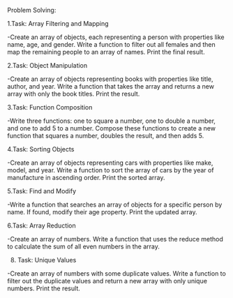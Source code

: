 Problem Solving:

1.Task: Array Filtering and Mapping



-Create an array of objects, each representing a person with properties like name, age, and gender. Write a function to filter out all females and then map the remaining people to an array of names. Print the final result.



2.Task: Object Manipulation



-Create an array of objects representing books with properties like title, author, and year. Write a function that takes the array and returns a new array with only the book titles. Print the result.



3.Task: Function Composition



-Write three functions: one to square a number, one to double a number, and one to add 5 to a number. Compose these functions to create a new function that squares a number, doubles the result, and then adds 5.



4.Task: Sorting Objects



-Create an array of objects representing cars with properties like make, model, and year. Write a function to sort the array of cars by the year of manufacture in ascending order. Print the sorted array.



5.Task: Find and Modify



-Write a function that searches an array of objects for a specific person by name. If found, modify their age property. Print the updated array.



6.Task: Array Reduction



-Create an array of numbers. Write a function that uses the reduce method to calculate the sum of all even numbers in the array.





8. Task: Unique Values



-Create an array of numbers with some duplicate values. Write a function to filter out the duplicate values and return a new array with only unique numbers. Print the result.
